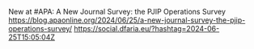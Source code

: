 New at #APA: A New Journal Survey: the PJIP Operations Survey https://blog.apaonline.org/2024/06/25/a-new-journal-survey-the-pjip-operations-survey/ https://social.dfaria.eu/?hashtag=2024-06-25T15:05:04Z